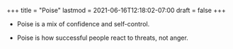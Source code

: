 +++
title = "Poise"
lastmod = 2021-06-16T12:18:02-07:00
draft = false
+++

-   Poise is a mix of confidence and self-control.

-   Poise is how successful people react to threats, not anger.